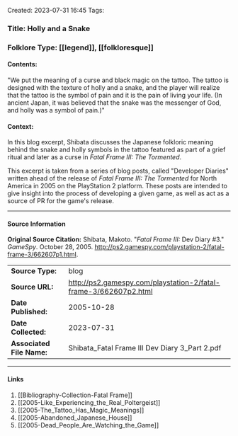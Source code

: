 Created: 2023-07-31 16:45
Tags:

### Title:  Holly and a Snake
### Folklore Type:  [[legend]], [[folkloresque]]

#### Contents:
"We put the meaning of a curse and black magic on the tattoo. The tattoo is designed with the texture of holly and a snake, and the player will realize that the tattoo is the symbol of pain and it is the pain of living your life. (In ancient Japan, it was believed that the snake was the messenger of God, and holly was a symbol of pain.)"

#### Context:
In this blog excerpt, Shibata discusses the Japanese folkloric meaning behind the snake and holly symbols in the tattoo featured as part of a grief ritual and later as a curse in _Fatal Frame III: The Tormented_.

This excerpt is taken from a series of blog posts, called "Developer Diaries" written ahead of the release of _Fatal Frame III: The Tormented_ for North America in 2005 on the PlayStation 2 platform.  These posts are intended to give insight into the process of developing a given game, as well as act as a source of PR for the game's release. 


----
#### Source Information
**Original Source Citation:**
	Shibata, Makoto. "_Fatal Frame III:_ Dev Diary \#3." _GameSpy_. October 28, 2005.  http://ps2.gamespy.com/playstation-2/fatal-frame-3/662607p1.html.

| | |
| --- | --- |
| **Source Type:** | blog |
| **Source URL:** | http://ps2.gamespy.com/playstation-2/fatal-frame-3/662607p2.html |
| **Date Published:** | 2005-10-28 |
| **Date Collected:** | 2023-07-31 |
| **Associated File Name:** | Shibata_Fatal Frame III Dev Diary 3_Part 2.pdf |

---
#### Links
1. [[Bibliography-Collection-Fatal Frame]]
2. [[2005-Like_Experiencing_the_Real_Poltergeist]]
3. [[2005-The_Tattoo_Has_Magic_Meanings]]
4. [[2005-Abandoned_Japanese_House]]
5. [[2005-Dead_People_Are_Watching_the_Game]]